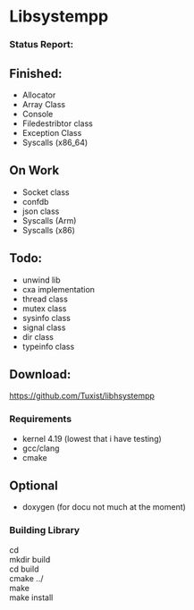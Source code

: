 # Libsystempp
### Status Report:
## Finished:
- Allocator
- Array Class
- Console
- Filedestribtor class
- Exception Class
- Syscalls (x86_64)

## On Work
- Socket class
- confdb
- json class
- Syscalls (Arm)
- Syscalls (x86)

## Todo:
- unwind lib
- cxa implementation
- thread class
- mutex class
- sysinfo class
- signal class
- dir class
- typeinfo class

## Download:
https://github.com/Tuxist/libhsystempp

### Requirements
- kernel 4.19 (lowest that i have testing)
- gcc/clang
- cmake

## Optional
- doxygen (for docu not much at the moment)

### Building Library
cd <libpath> <br/>
mkdir build <br/>
cd build <br/>
cmake ../ <br/>
make <br/>
make install <br/>
